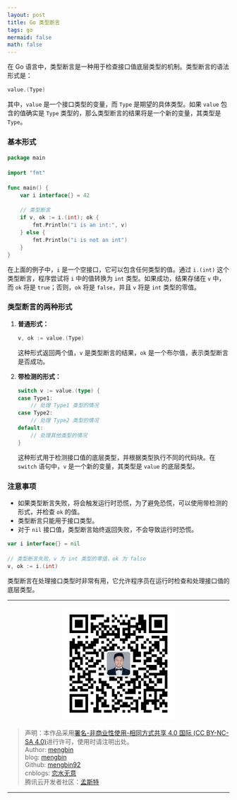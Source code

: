 ```yaml
---
layout: post
title: Go 类型断言
tags: go
mermaid: false
math: false
---  
```


在 Go 语言中，类型断言是一种用于检查接口值底层类型的机制。类型断言的语法形式是：

```go
value.(Type)
```

其中，`value` 是一个接口类型的变量，而 `Type` 是期望的具体类型。如果 `value` 包含的值确实是 `Type` 类型的，那么类型断言的结果将是一个新的变量，其类型是 `Type`。

### 基本形式

```go
package main

import "fmt"

func main() {
	var i interface{} = 42

	// 类型断言
	if v, ok := i.(int); ok {
		fmt.Println("i is an int:", v)
	} else {
		fmt.Println("i is not an int")
	}
}
```

在上面的例子中，`i` 是一个空接口，它可以包含任何类型的值。通过 `i.(int)` 这个类型断言，程序尝试将 `i` 中的值转换为 `int` 类型。如果成功，结果存储在 `v` 中，而 `ok` 将是 `true`；否则，`ok` 将是 `false`，并且 `v` 将是 `int` 类型的零值。

### 类型断言的两种形式

1. **普通形式：**
   ```go
   v, ok := value.(Type)
   ```
   这种形式返回两个值，`v` 是类型断言的结果，`ok` 是一个布尔值，表示类型断言是否成功。

2. **带检测的形式：**
   ```go
   switch v := value.(type) {
   case Type1:
       // 处理 Type1 类型的情况
   case Type2:
       // 处理 Type2 类型的情况
   default:
       // 处理其他类型的情况
   }
   ```
   这种形式用于检测接口值的底层类型，并根据类型执行不同的代码块。在 `switch` 语句中，`v` 是一个新的变量，其类型是 `value` 的底层类型。

### 注意事项

- 如果类型断言失败，将会触发运行时恐慌，为了避免恐慌，可以使用带检测的形式，并检查 `ok` 的值。
- 类型断言只能用于接口类型。
- 对于 `nil` 接口值，类型断言始终返回失败，不会导致运行时恐慌。

```go
var i interface{} = nil

// 类型断言失败，v 为 int 类型的零值，ok 为 false
v, ok := i.(int)
```

类型断言在处理接口类型时非常有用，它允许程序员在运行时检查和处理接口值的底层类型。  

---

<div align="center">
  <img src="../img/qrcode_wechat.jpg" alt="孟斯特">
</div>

> 声明：本作品采用[署名-非商业性使用-相同方式共享 4.0 国际 (CC BY-NC-SA 4.0)](https://creativecommons.org/licenses/by-nc-sa/4.0/deed.zh)进行许可，使用时请注明出处。  
> Author: [mengbin](mengbin1992@outlook.com)  
> blog: [mengbin](https://mengbin.top)  
> Github: [mengbin92](https://mengbin92.github.io/)  
> cnblogs: [恋水无意](https://www.cnblogs.com/lianshuiwuyi/)  
> 腾讯云开发者社区：[孟斯特](https://cloud.tencent.com/developer/user/6649301)  

---
